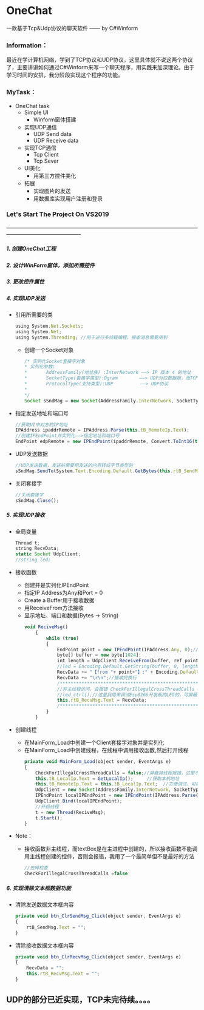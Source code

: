 
# OneChat
一款基于Tcp&Udp协议的聊天软件 —— by C#Winform

### Information：
最近在学计算机网络，学到了TCP协议和UDP协议，这里具体就不说这两个协议了，主要讲讲如何通过C#Winform来写一个聊天程序，用实践来加深理论。由于学习时间的安排，我分阶段实现这个程序的功能。

### MyTask：
- OneChat task
  - Simple UI
    - Winform窗体搭建
  - 实现UDP通信
    - UDP Send data
    - UDP Receive data
  - 实现TCP通信
    - Tcp Client
    - Tcp Sever
  - UI美化
    - 用第三方控件美化
  - 拓展
    - 实现图片的发送
    - 用数据库实现用户注册和登录 

### Let's Start The Project On VS2019 
——————————————————————————————————————————————————
##### 1. 创建OneChat工程
##### 2. 设计WinForm窗体，添加所需控件
##### 3. 更改控件属性
##### 4. 实现UDP发送
- 引用所需要的类
    ```javascript
    using System.Net.Sockets;
    using System.Net;
    using System.Threading; //用于进行多线程编程，接收消息需要用到
    ```
  - 创建一个Socket对象
    ```javascript
    /* 实列化Socket套接字对象
    * 实列化参数: 
    *       AddressFamily(地址族) :InterNetwork ——> IP 版本 4 的地址
    *       SocketType(套接字类型):Dgram        ——> UDP对应数据报，而TCP对应的是Stream       
    *       ProtocolType(支持类型):UDP          ——> UDP协议  
    * 
    */
    Socket sSndMag = new Socket(AddressFamily.InterNetwork, SocketType.Dgram, ProtocolType.Udp);
    ```
- 指定发送地址和端口号
  ```javascript
  //获取UI中对方的IP地址
  IPAddress ipaddrRemote = IPAddress.Parse(this.tB_RemoteIp.Text);
  //创建IPEndPoint并实列化——>指定地址和端口号
  EndPoint edpRemote = new IPEndPoint(ipaddrRemote, Convert.ToInt16(this.tB_RemotePort.Text));
  ```
- UDP发送数据
  ```javascript
  //UDP发送数据，发送前需要把发送的内容转成字节类型的
  sSndMag.SendTo(System.Text.Encoding.Default.GetBytes(this.rtB_SendMsg.Text), edpRemote);
  ```
- 关闭套接字
  ```javascript
  //关闭套接字
  sSndMag.Close();
  ```
##### 5. 实现UDP接收
  - 全局变量
    ```javascript
    Thread t;
    string RecvData;
    static Socket UdpClient;
    //string led;
    ```
  - 接收函数
    - 创建并是实列化IPEndPoint
    - 指定IP Address为Any和Port = 0
    - Create a Buffer用于接收数据
    - 用ReceiveFrom方法接收
    - 显示地址、端口和数据(Bytes -> String)
      ```javascript
      void ReciveMsg()
          {
              while (true)
              {
                  EndPoint point = new IPEndPoint(IPAddress.Any, 0);//用来保存发送方的ip和端口号
                  byte[] buffer = new byte[1024];
                  int length = UdpClient.ReceiveFrom(buffer, ref point);//接收数据报
                  //led = Encoding.Default.GetString(buffer, 0, length);
                  RecvData += "【from "+ point+"】:" + Encoding.Default.GetString(buffer, 0, length);//Encoding.UTF8.GetString方法不能支持中文
                  RecvData += "\r\n";//接收完换行
                  /*********************************************************************/
                  //非主线程访问，会报错 CheckForIllegalCrossThreadCalls =false 去掉检查
                  //led_ctrl();//这里我用来调试Esp8266开发板的LED的，可屏蔽
                  this.rtB_RecvMsg.Text = RecvData;
                  /*********************************************************************/
              }
          }
        ```
  - 创建线程
    - 在MainForm_Load中创建一个Client套接字对象并是实列化
    - 在MainForm_Load中创建线程，在线程中调用接收函数,然后打开线程
      ```javascript
      private void MainForm_Load(object sender, EventArgs e)
      {
          CheckForIllegalCrossThreadCalls = false;//屏蔽掉线程报错，这里不是最好的办法，我代码里面用的另外一种方法
          this.tB_LocalIp.Text = GetLocalIp();     //获取本机地址
          this.tB_RemoteIp.Text = this.tB_LocalIp.Text;  //方便调试，可屏蔽
          UdpClient = new Socket(AddressFamily.InterNetwork, SocketType.Dgram, ProtocolType.Udp);
          IPEndPoint localIPEndPoint = new IPEndPoint(IPAddress.Parse(this.tB_LocalIp.Text),Convert.ToInt16(this.tB_LocalPort.Text));
          UdpClient.Bind(localIPEndPoint);
          //开启线程
          t = new Thread(ReciveMsg);
          t.Start();
      }
      ```

  - Note：
    - 接收函数非主线程，而textBox是在主进程中创建的，所以接收函数不能调用主线程创建的控件，否则会报错，我用了一个最简单但不是最好的方法
      ```javascript
      //去掉检查
      CheckForIllegalCrossThreadCalls =false
      ```
##### 6. 实现清除文本框数据功能
  - 清除发送数据文本框内容
    ```javascript
    private void btn_ClrSendMsg_Click(object sender, EventArgs e)
    {
        rtB_SendMsg.Text = "";
    }    
    ```
   - 清除接收数据文本框内容
      ```javascript
      private void btn_ClrRecvMsg_Click(object sender, EventArgs e)
      {
          RecvData = "";
          this.rtB_RecvMsg.Text = "";
      }
      ```
## UDP的部分已近实现，TCP未完待续。。。。